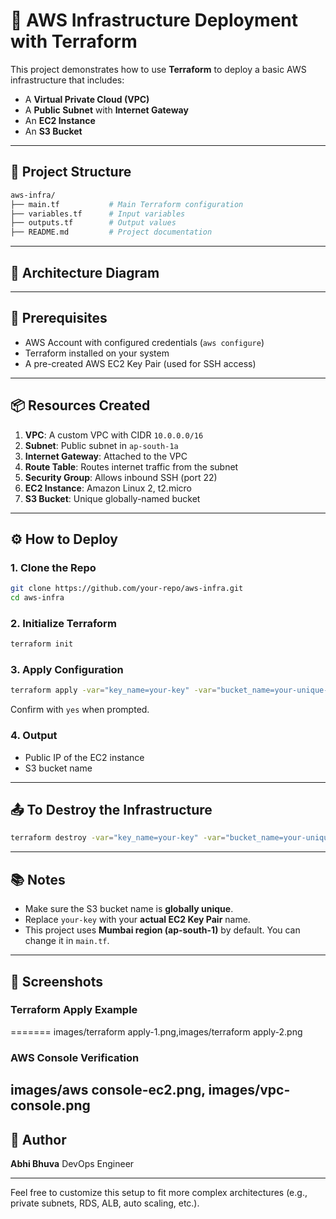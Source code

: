 # 🚀 AWS Infrastructure Deployment with Terraform

This project demonstrates how to use **Terraform** to deploy a basic AWS infrastructure that includes:

* A **Virtual Private Cloud (VPC)**
* A **Public Subnet** with **Internet Gateway**
* An **EC2 Instance**
* An **S3 Bucket**

---

## 📁 Project Structure

```bash
aws-infra/
├── main.tf           # Main Terraform configuration
├── variables.tf      # Input variables
├── outputs.tf        # Output values
├── README.md         # Project documentation
```

---

## 📸 Architecture Diagram

---

## 🔧 Prerequisites

* AWS Account with configured credentials (`aws configure`)
* Terraform installed on your system
* A pre-created AWS EC2 Key Pair (used for SSH access)

---

## 📦 Resources Created

1. **VPC**: A custom VPC with CIDR `10.0.0.0/16`
2. **Subnet**: Public subnet in `ap-south-1a`
3. **Internet Gateway**: Attached to the VPC
4. **Route Table**: Routes internet traffic from the subnet
5. **Security Group**: Allows inbound SSH (port 22)
6. **EC2 Instance**: Amazon Linux 2, t2.micro
7. **S3 Bucket**: Unique globally-named bucket

---

## ⚙️ How to Deploy

### 1. Clone the Repo

```bash
git clone https://github.com/your-repo/aws-infra.git
cd aws-infra
```

### 2. Initialize Terraform

```bash
terraform init
```

### 3. Apply Configuration

```bash
terraform apply -var="key_name=your-key" -var="bucket_name=your-unique-bucket-name"
```

Confirm with `yes` when prompted.

### 4. Output

* Public IP of the EC2 instance
* S3 bucket name

---

## 📤 To Destroy the Infrastructure

```bash
terraform destroy -var="key_name=your-key" -var="bucket_name=your-unique-bucket-name"
```

---

## 📚 Notes

* Make sure the S3 bucket name is **globally unique**.
* Replace `your-key` with your **actual EC2 Key Pair** name.
* This project uses **Mumbai region (ap-south-1)** by default. You can change it in `main.tf`.

---

## 📸 Screenshots

### Terraform Apply Example
=======
images/terraform apply-1.png,images/terraform apply-2.png 
### AWS Console Verification
images/aws console-ec2.png, images/vpc-console.png
---

## 🧠 Author

**Abhi Bhuva**
DevOps Engineer

---

Feel free to customize this setup to fit more complex architectures (e.g., private subnets, RDS, ALB, auto scaling, etc.).
